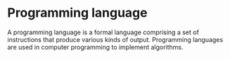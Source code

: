 # Programming language

A programming language is a formal language comprising a set of instructions that produce various kinds of output. Programming languages are used in computer programming to implement algorithms.